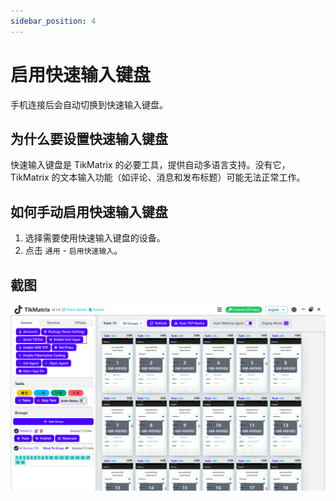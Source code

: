 ```yaml
---
sidebar_position: 4
---
```


# 启用快速输入键盘

手机连接后会自动切换到快速输入键盘。

## 为什么要设置快速输入键盘

快速输入键盘是 TikMatrix 的必要工具，提供自动多语言支持。没有它，TikMatrix 的文本输入功能（如评论、消息和发布标题）可能无法正常工作。

## 如何手动启用快速输入键盘

1. 选择需要使用快速输入键盘的设备。
2. 点击 `通用` - `启用快速输入`。

## 截图

![enable-fast-input.png](../img/enable-fast-input.png)
